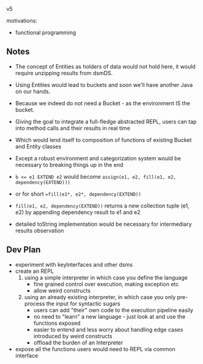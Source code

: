 v5

motivations:
- functional programming

Notes
-----
- The concept of Entities as holders of data would not hold here, it would require unzipping results from dsmDS.
- Using Entities would lead to buckets and soon we'll have another Java on our hands.
- Because we indeed do not need a Bucket - as the environment IS the bucket.
- Giving the goal to integrate a full-fledge abstracted REPL, users can tap into method calls and their results in real time
- Which would lend itself to composition of functions of existing Bucket and Entity classes
- Except a robust environment and categorization system would be necessary to breaking things up in the end

- `b <= e1 EXTEND e2` would become `assign(e1, e2, fill(e1, e2, dependency(EXTEND)))`
- or for short `=fill(e1*, e2*, dependency(EXTEND))`
- `fill(e1, e2, dependency(EXTEND))` returns a new collection tuple (e1, e2) by appending dependency result to e1 and e2
- detailed toString implementation would be necessary for intermediary results observation


Dev Plan
--------
- experiment with keyInterfaces and other dsms
- create an REPL
    1. using a simple interpreter in which case you define the language
        - fine grained control over execution, making exception etc
        - allow weird constructs
    2. using an already existing interpreter, in which case you only pre-process the input for syntactic sugars
        - users can add "their" own code to the execution pipeline easily
        - no need to "learn" a new language - just look at and use the functions exposed
        - easier to entend and less worry about handling edge cases introduced by weird constructs
        - offload the burden of an Interpreter
- expose all the functions users would need to REPL via common interface